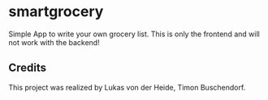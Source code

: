 # smartgrocery
Simple App to write your own grocery list. This is only the frontend and will not work with the backend!

## Credits

This project was realized by Lukas von der Heide, Timon Buschendorf.
